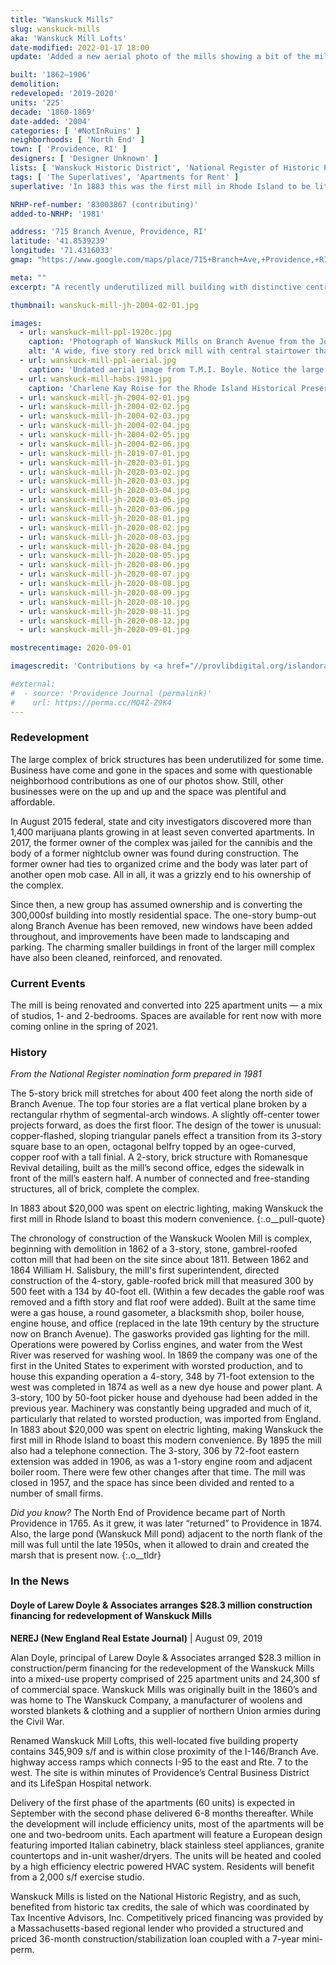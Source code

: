 ```yaml
---
title: "Wanskuck Mills"
slug: wanskuck-mills
aka: 'Wanskuck Mill Lofts'
date-modified: 2022-01-17 18:00
update: 'Added a new aerial photo of the mills showing a bit of the mill pond adjacent'

built: '1862–1906'
demolition: 
redeveloped: '2019-2020'
units: '225'
decade: '1860-1869'
date-added: '2004'
categories: [ '#NotInRuins' ]
neighborhoods: [ 'North End' ]
town: [ 'Providence, RI' ]
designers: [ 'Designer Unknown' ]
lists: [ 'Wanskuck Historic District', 'National Register of Historic Places', 'Inventory of Historic Engineering & Industrial Sites 1978' ]
tags: [ 'The Superlatives', 'Apartments for Rent' ]
superlative: 'In 1883 this was the first mill in Rhode Island to be lit by electricity'

NRHP-ref-number: '83003867 (contributing)'
added-to-NRHP: '1981'

address: '715 Branch Avenue, Providence, RI'
latitude: '41.8539239'
longitude: '71.4316033'
gmap: "https://www.google.com/maps/place/715+Branch+Ave,+Providence,+RI+02904/@41.8539239,-71.4316033,17z/data=!3m1!4b1!4m5!3m4!1s0x89e444f62c50573b:0xe23580a989e41443!8m2!3d41.8539239!4d-71.4294146"

meta: ""
excerpt: "A recently underutilized mill building with distinctive central octoganol tower to become 225 apartments and commercial space"

thumbnail: wanskuck-mill-jh-2004-02-01.jpg

images:
  - url: wanskuck-mill-ppl-1920c.jpg
    caption: 'Photograph of Wanskuck Mills on Branch Avenue from the John Hutchins Cady Research Scrapbooks Collection, Providence Public Library'
    alt: 'A wide, five story red brick mill with central stairtower that rises to an octagonal bell tower. A small two story office building sits in front with a wide, double wide stone arch doorway.'
  - url: wanskuck-mill-ppl-aerial.jpg
    caption: 'Undated aerial image from T.M.I. Boyle. Notice the large mill pond on the left of the photo — Rhode Island Photograph Collection, Providence Public Library'
  - url: wanskuck-mill-habs-1981.jpg
    caption: 'Charlene Kay Roise for the Rhode Island Historical Preservation Commission, September 1981'
  - url: wanskuck-mill-jh-2004-02-01.jpg
  - url: wanskuck-mill-jh-2004-02-02.jpg
  - url: wanskuck-mill-jh-2004-02-03.jpg
  - url: wanskuck-mill-jh-2004-02-04.jpg
  - url: wanskuck-mill-jh-2004-02-05.jpg
  - url: wanskuck-mill-jh-2004-02-06.jpg
  - url: wanskuck-mill-jh-2019-07-01.jpg
  - url: wanskuck-mill-jh-2020-03-01.jpg
  - url: wanskuck-mill-jh-2020-03-02.jpg
  - url: wanskuck-mill-jh-2020-03-03.jpg
  - url: wanskuck-mill-jh-2020-03-04.jpg
  - url: wanskuck-mill-jh-2020-03-05.jpg
  - url: wanskuck-mill-jh-2020-03-06.jpg
  - url: wanskuck-mill-jh-2020-08-01.jpg
  - url: wanskuck-mill-jh-2020-08-02.jpg
  - url: wanskuck-mill-jh-2020-08-03.jpg
  - url: wanskuck-mill-jh-2020-08-04.jpg
  - url: wanskuck-mill-jh-2020-08-05.jpg
  - url: wanskuck-mill-jh-2020-08-06.jpg
  - url: wanskuck-mill-jh-2020-08-07.jpg
  - url: wanskuck-mill-jh-2020-08-08.jpg
  - url: wanskuck-mill-jh-2020-08-09.jpg
  - url: wanskuck-mill-jh-2020-08-10.jpg
  - url: wanskuck-mill-jh-2020-08-11.jpg
  - url: wanskuck-mill-jh-2020-08-12.jpg
  - url: wanskuck-mill-jh-2020-09-01.jpg

mostrecentimage: 2020-09-01

imagescredit: 'Contributions by <a href="//provlibdigital.org/islandora/object/islandora%3A4805" target="_blank">John Hutchins Cady Research Scrapbooks Collection</a> and the <a href="//provlibdigital.org/islandora/object/islandora%3A14096" target="_blank">RI Photograph Collection</a>, Providence Public Library; and the National Register nomination photos for the Wanskuck Historic District.'

#external:
#  - source: 'Providence Journal (permalink)'
#    url: https://perma.cc/MQ4Z-Z9K4
---
```


### Redevelopment

The large complex of brick structures has been underutilized for some time. Business have come and gone in the spaces and some with questionable neighborhood contributions as one of our photos show. Still, other businesses were on the up and up and the space was plentiful and affordable. 

In August 2015 federal, state and city investigators discovered more than 1,400 marijuana plants growing in at least seven converted apartments. In 2017, the former owner of the complex was jailed for the cannibis and the body of a former nightclub owner was found during construction. The former owner had ties to organized crime and the body was later part of another open mob case. All in all, it was a grizzly end to his ownership of the complex. 

Since then, a new group has assumed ownership and is converting the 300,000sf building into mostly residential space. The one-story bump-out along Branch Avenue has been removed, new windows have been added throughout, and improvements have been made to landscaping and parking. The charming smaller buildings in front of the larger mill complex have also been cleaned, reinforced, and renovated. 


### Current Events

The mill is being renovated and converted into 225 apartment units — a mix of studios, 1- and 2-bedrooms. Spaces are available for rent now with more coming online in the spring of 2021. 


### History

_From the National Register nomination form prepared in 1981_

The 5-story brick mill stretches for about 400 feet along the north side of Branch Avenue. The top four stories are a flat vertical plane broken by a rectangular rhythm of segmental-arch windows. A slightly off-center tower projects forward, as does the first floor. The design of the tower is unusual: copper-flashed, sloping triangular panels effect a transition from its 3-story square base to an open, octagonal belfry topped by an ogee-curved, copper roof with a tall finial. A 2-story, brick structure with Romanesque Revival detailing, built as the mill’s second office, edges the sidewalk in front of the mill’s eastern half. A number of connected and free-standing structures, all of brick, complete the complex.

In 1883 about $20,000 was spent on electric lighting, making Wanskuck the first mill in Rhode Island to boast this modern convenience.
{:.o__pull-quote}

The chronology of construction of the Wanskuck Woolen Mill is complex, beginning with demolition in 1862 of a 3-story, stone, gambrel-roofed cotton mill that had been on the site since about 1811. Between 1862 and 1864 William H. Salisbury, the mill's first superintendent, directed construction of the 4-story, gable-roofed brick mill that measured 300 by 500 feet with a 134 by 40-foot ell. (Within a few decades the gable roof was removed and a fifth story and flat roof were added). Built at the same time were a gas house, a round gasometer, a blacksmith shop, boiler house, engine house, and office (replaced in the late 19th century by the structure now on Branch Avenue). The gasworks provided gas lighting for the mill. Operations were powered by Corliss engines, and water from the West River was reserved for washing wool. In 1869 the company was one of the first in the United States to experiment with worsted production, and to house this expanding operation a 4-story, 348 by 71-foot extension to the west was completed in 1874 as well as a new dye house and power plant. A 3-story, 100 by 50-foot picker house and dyehouse had been added in the previous year. Machinery was constantly being upgraded and much of it, particularly that related to worsted production, was imported from England. In 1883 about $20,000 was spent on electric lighting, making Wanskuck the first mill in Rhode Island to boast this modern convenience. By 1895 the mill also had a telephone connection. The 3-story, 306 by 72-foot eastern extension was added in 1906, as was a 1-story engine room and adjacent boiler room. There were few other changes after that time. The mill was closed in 1957, and the space has since been divided and rented to a number of small firms. 

_Did you know?_ The North End of Providence became part of North Providence in 1765. As it grew, it was later “returned” to Providence in 1874. Also, the large pond (Wanskuck Mill pond) adjacent to the north flank of the mill was full until the late 1950s, when it allowed to drain and created the marsh that is present now. 
{:.o__tldr}


### In the News

#### Doyle of Larew Doyle & Associates arranges $28.3 million construction financing for redevelopment of Wanskuck Mills

**NEREJ (New England Real Estate Journal)** | August 09, 2019

Alan Doyle, principal of Larew Doyle & Associates arranged $28.3 million in construction/perm financing for the redevelopment of the Wanskuck Mills into a mixed-use property comprised of 225 apartment units and 24,300 sf of commercial space. Wanskuck Mills was originally built in the 1860’s and was home to The Wanskuck Company, a manufacturer of woolens and worsted blankets & clothing and a supplier of northern Union armies during the Civil War.

Renamed Wanskuck Mill Lofts, this well-located five building property contains 345,909 s/f and is within close proximity of the I-146/Branch Ave. highway access ramps which connects I-95 to the east and Rte. 7 to the west. The site is within minutes of Providence’s Central Business District and its LifeSpan Hospital network. 

Delivery of the first phase of the apartments (60 units) is expected in September with the second phase delivered 6-8 months thereafter. While the development will include efficiency units, most of the apartments will be one and two-bedroom units. Each apartment will feature a European design featuring imported Italian cabinetry, black stainless steel appliances, granite countertops and in-unit washer/dryers. The units will be heated and cooled by a high efficiency electric powered HVAC system. Residents will benefit from a 2,000 s/f exercise studio. 

Wanskuck Mills is listed on the National Historic Registry, and as such, benefited from historic tax credits, the sale of which was coordinated by Tax Incentive Advisors, Inc. Competitively priced financing was provided by a Massachusetts-based regional lender who provided a structured and priced 36-month construction/stabilization loan coupled with a 7-year mini-perm.
